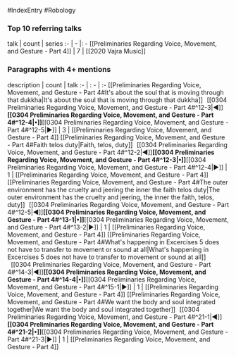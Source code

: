 #IndexEntry #Robology

### Top 10 referring talks
talk | count | series
:- | - |: -
[[Preliminaries Regarding Voice, Movement, and Gesture - Part 4]] | 7 | [[2020 Vajra Music]]

### Paragraphs with 4+ mentions
description | count | talk
:- | : - | :-
[[Preliminaries Regarding Voice, Movement, and Gesture - Part 4#It's about the soul that is moving through that dukkha\|It's about the soul that is moving through that dukkha]] &nbsp;&nbsp;[[0304 Preliminaries Regarding Voice, Movement, and Gesture - Part 4#^12-3\|◀]]**[[0304 Preliminaries Regarding Voice, Movement, and Gesture - Part 4#^12-4\|•]]**[[0304 Preliminaries Regarding Voice, Movement, and Gesture - Part 4#^12-5\|▶]] | 3 | [[Preliminaries Regarding Voice, Movement, and Gesture - Part 4]]
[[Preliminaries Regarding Voice, Movement, and Gesture - Part 4#Faith telos duty\|Faith, telos, duty]] &nbsp;&nbsp;[[0304 Preliminaries Regarding Voice, Movement, and Gesture - Part 4#^12-2\|◀]]**[[0304 Preliminaries Regarding Voice, Movement, and Gesture - Part 4#^12-3\|•]]**[[0304 Preliminaries Regarding Voice, Movement, and Gesture - Part 4#^12-4\|▶]] | 1 | [[Preliminaries Regarding Voice, Movement, and Gesture - Part 4]]
[[Preliminaries Regarding Voice, Movement, and Gesture - Part 4#The outer environment has the cruelty and jeering the inner the faith telos duty\|The outer environment has the cruelty and jeering, the inner the faith, telos, duty]] &nbsp;&nbsp;[[0304 Preliminaries Regarding Voice, Movement, and Gesture - Part 4#^12-5\|◀]]**[[0304 Preliminaries Regarding Voice, Movement, and Gesture - Part 4#^13-1\|•]]**[[0304 Preliminaries Regarding Voice, Movement, and Gesture - Part 4#^13-2\|▶]] | 1 | [[Preliminaries Regarding Voice, Movement, and Gesture - Part 4]]
[[Preliminaries Regarding Voice, Movement, and Gesture - Part 4#What's happening in Excercises 5 does not have to transfer to movement or sound at all\|What's happening in Excercises 5 does not have to transfer to movement or sound at all]] &nbsp;&nbsp;[[0304 Preliminaries Regarding Voice, Movement, and Gesture - Part 4#^14-3\|◀]]**[[0304 Preliminaries Regarding Voice, Movement, and Gesture - Part 4#^14-4\|•]]**[[0304 Preliminaries Regarding Voice, Movement, and Gesture - Part 4#^15-1\|▶]] | 1 | [[Preliminaries Regarding Voice, Movement, and Gesture - Part 4]]
[[Preliminaries Regarding Voice, Movement, and Gesture - Part 4#We want the body and soul integrated together\|We want the body and soul integrated together]] &nbsp;&nbsp;[[0304 Preliminaries Regarding Voice, Movement, and Gesture - Part 4#^21-1\|◀]]**[[0304 Preliminaries Regarding Voice, Movement, and Gesture - Part 4#^21-2\|•]]**[[0304 Preliminaries Regarding Voice, Movement, and Gesture - Part 4#^21-3\|▶]] | 1 | [[Preliminaries Regarding Voice, Movement, and Gesture - Part 4]]

